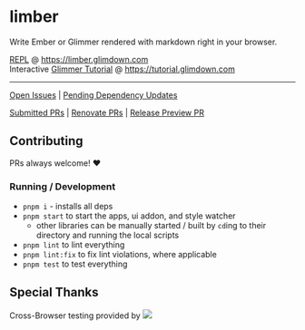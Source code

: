 # limber

Write Ember or Glimmer rendered with markdown right in your browser.


[REPL](https://limber.glimdown.com) @ https://limber.glimdown.com <br>
Interactive [Glimmer Tutorial](https://tutorial.glimdown.com) @ https://tutorial.glimdown.com

-----------------------------------------------------------------

[Open Issues](https://github.com/NullVoxPopuli/limber/issues?q=is%3Aopen+is%3Aissue+-author%3Arenovate%5Bbot%5D) |
[Pending Dependency Updates](https://github.com/NullVoxPopuli/limber/issues/42)

[Submitted PRs](https://github.com/NullVoxPopuli/limber/pulls?q=is%3Aopen+is%3Apr+-author%3Arenovate%5Bbot%5D+) |
[Renovate PRs](https://github.com/NullVoxPopuli/limber/pulls/renovate%5Bbot%5D) |
[Release Preview PR](https://github.com/NullVoxPopuli/limber/pulls?q=is%3Aopen+is%3Apr+%22Release+Preview%22) 

## Contributing

PRs always welcome! ❤️

### Running / Development

- `pnpm i` - installs all deps
- `pnpm start` to start the apps, ui addon, and style watcher
  - other libraries can be manually started / built by `cd`ing to their directory and running the local scripts
- `pnpm lint` to lint everything
- `pnpm lint:fix` to fix lint violations, where applicable
- `pnpm test` to test everything

## Special Thanks

Cross-Browser testing provided by <a href='http://browserstack.com' target='_blank'><img src='https://d2ogrdw2mh0rsl.cloudfront.net/production/images/static/header/header-logo.svg'></a>

